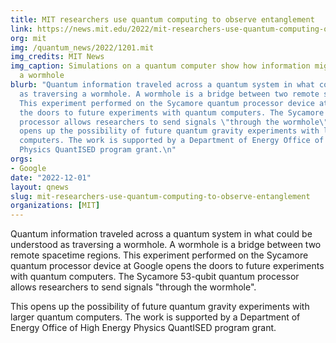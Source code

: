 ```yaml
---
title: MIT researchers use quantum computing to observe entanglement
link: https://news.mit.edu/2022/mit-researchers-use-quantum-computing-observe-entanglement-1201
org: mit
img: /quantum_news/2022/1201.mit
img_credits: MIT News
img_caption: Simulations on a quantum computer show how information might travel through
  a wormhole
blurb: "Quantum information traveled across a quantum system in what could be understood
  as traversing a wormhole. A wormhole is a bridge between two remote spacetime regions.
  This experiment performed on the Sycamore quantum processor device at Google opens
  the doors to future experiments with quantum computers. The Sycamore 53-qubit quantum
  processor allows researchers to send signals \"through the wormhole\". \n\nThis
  opens up the possibility of future quantum gravity experiments with larger quantum
  computers. The work is supported by a Department of Energy Office of High Energy
  Physics QuantISED program grant.\n"
orgs:
- Google
date: "2022-12-01"
layout: qnews
slug: mit-researchers-use-quantum-computing-to-observe-entanglement
organizations: [MIT]
---
```


Quantum information traveled across a quantum system in what could be understood as traversing a wormhole. A wormhole is a bridge between two remote spacetime regions. This experiment performed on the Sycamore quantum processor device at Google opens the doors to future experiments with quantum computers. The Sycamore 53-qubit quantum processor allows researchers to send signals "through the wormhole". 

This opens up the possibility of future quantum gravity experiments with larger quantum computers. The work is supported by a Department of Energy Office of High Energy Physics QuantISED program grant.
